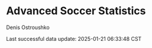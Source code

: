 # Advanced Soccer Statistics
Denis Ostroushko

<!-- gfm -->

Last successful data update: 2025-01-21 06:33:48 CST
